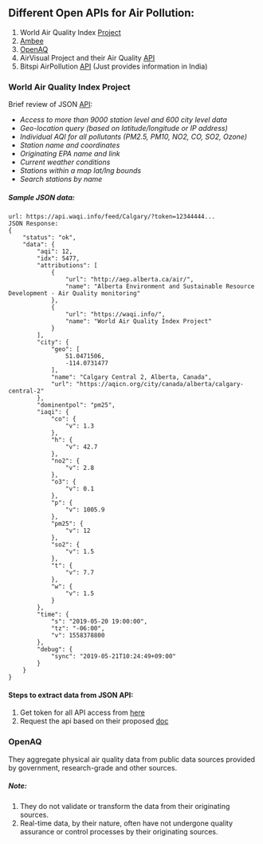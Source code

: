 ## Different Open APIs for Air Pollution: 
1. World Air Quality Index [Project](https://aqicn.org/api/) 
2. [Ambee](http://docs.ambeedata.com/)
3. [OpenAQ](https://openaq.org/#/?_k=ogddyg)
4. AirVisual Project and their Air Quality [API](https://www.airvisual.com/)
5. Bitspi AirPollution [API](https://airpollutionapi.com/) (Just provides information in India)

### World Air Quality Index Project
Brief review of JSON [API](https://aqicn.org/json-api/doc/):
* *Access to more than 9000 station level and 600 city level data*
* *Geo-location query (based on latitude/longitude or IP address)*
* *Individual AQI for all pollutants (PM2.5, PM10, NO2, CO, SO2, Ozone)*
* *Station name and coordinates*
* *Originating EPA name and link*
* *Current weather conditions*
* *Stations within a map lat/lng bounds*
* *Search stations by name* </br>
##### Sample JSON data:
```HTTP Request:
url: https://api.waqi.info/feed/Calgary/?token=12344444...
JSON Response:
{
    "status": "ok",
    "data": {
        "aqi": 12,
        "idx": 5477,
        "attributions": [
            {
                "url": "http://aep.alberta.ca/air/",
                "name": "Alberta Environment and Sustainable Resource Development - Air Quality monitoring"
            },
            {
                "url": "https://waqi.info/",
                "name": "World Air Quality Index Project"
            }
        ],
        "city": {
            "geo": [
                51.0471506,
                -114.0731477
            ],
            "name": "Calgary Central 2, Alberta, Canada",
            "url": "https://aqicn.org/city/canada/alberta/calgary-central-2"
        },
        "dominentpol": "pm25",
        "iaqi": {
            "co": {
                "v": 1.3
            },
            "h": {
                "v": 42.7
            },
            "no2": {
                "v": 2.8
            },
            "o3": {
                "v": 0.1
            },
            "p": {
                "v": 1005.9
            },
            "pm25": {
                "v": 12
            },
            "so2": {
                "v": 1.5
            },
            "t": {
                "v": 7.7
            },
            "w": {
                "v": 1.5
            }
        },
        "time": {
            "s": "2019-05-20 19:00:00",
            "tz": "-06:00",
            "v": 1558378800
        },
        "debug": {
            "sync": "2019-05-21T10:24:49+09:00"
        }
    }
}
```
#### Steps to extract data from JSON API: 
1. Get token for all API access from [here](https://aqicn.org/data-platform/token/#/)
2. Request the api based on their proposed [doc](https://aqicn.org/json-api/doc/) </br>
### OpenAQ
They aggregate physical air quality data from public data sources provided by government, research-grade and other sources. </br>
##### Note: 
1. They do not validate or transform the data from their originating sources. 
2. Real-time data, by their nature, often have not undergone quality assurance or control processes by their originating sources. 

